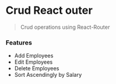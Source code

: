 # Crud React outer
> Crud operations using React-Router

### Features
- Add Employees
- Edit Employees
- Delete Employees
- Sort Ascendingly by Salary
